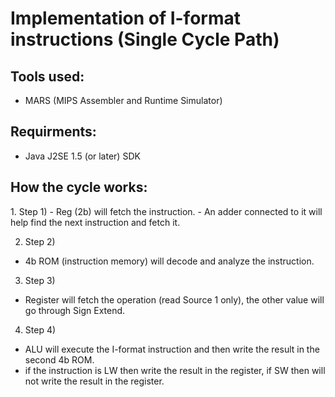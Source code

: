 <h1> Implementation of I-format instructions (Single Cycle Path)  </h1>
<h2> Tools used: </h2>

- MARS (MIPS Assembler and Runtime Simulator)
<h2> Requirments: </h2>

- Java J2SE 1.5 (or later) SDK

<h2> How the cycle works: </h2>
1. Step 1)
- Reg (2b) will fetch the instruction.
- An adder connected to it will help find the next instruction and fetch it.  

2. Step 2)

- 4b ROM (instruction memory) will decode and analyze the instruction.
  
3. Step 3)

- Register will fetch the operation (read Source 1 only), the other value will go through Sign Extend.    
4. Step 4)

- ALU will execute the I-format instruction and then write the result in the second 4b ROM.
- if the instruction is LW then write the result in the register, if SW then will not write the result in the register.  
